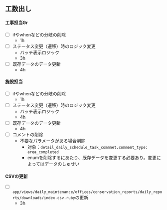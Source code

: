 ## 工数出し
#### 工事担当Gr 
- [ ] ifやwhenなどの分岐の削除
	- 1h
- [ ] ステータス変更（遷移）時のロジック変更
	- バッチ表示ロジック
	- 3h
- [ ] 既存データのデータ更新
	- 4h
#### 施設担当
- [ ] ifやwhenなどの分岐の削除
	- 1h
- [ ] ステータス変更（遷移）時のロジック変更
	- バッチ表示ロジック
	- 4h
- [ ] 既存データのデータ更新
	- 4h
- [ ] コメントの削除
	- 不要なパラメータがある場合削除
		- 対象：`detail_daily_schedule_task_commnet.comment_type: area_completed`
		- enumを削除するにあたり、既存データを変更する必要あり。変更によってはデータのしゅせい
#### CSVの更新
- [ ] `app/views/daily_maintenance/offices/conservation_reports/daily_reports/downloads/index.csv.ruby`の更新
	- 3h

